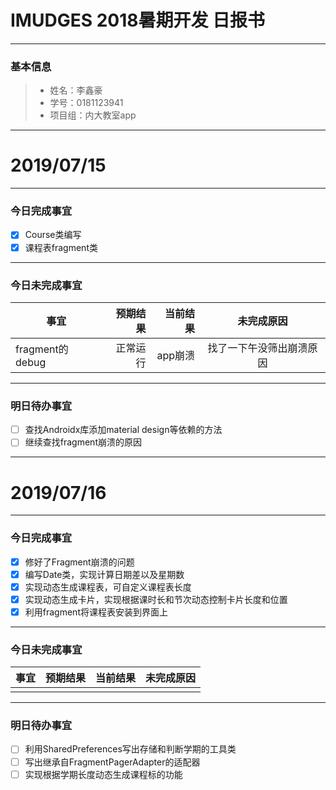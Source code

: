 # IMUDGES 2018暑期开发 日报书

------

### 基本信息

> - 姓名：李鑫豪
> - 学号：0181123941
> - 项目组：内大教室app

------

# 2019/07/15

------

### 今日完成事宜

- [x] Course类编写
- [x] 课程表fragment类

------

### 今日未完成事宜

| 事宜            | 预期结果 | 当前结果 |        未完成原因        |
| --------------- | -------: | -------: | :----------------------: |
| fragment的debug | 正常运行 |  app崩溃 | 找了一下午没筛出崩溃原因 |

------

### 明日待办事宜

- [ ] 查找Androidx库添加material design等依赖的方法
- [ ] 继续查找fragment崩溃的原因

------
# 2019/07/16

------

### 今日完成事宜

- [x] 修好了Fragment崩溃的问题
- [x] 编写Date类，实现计算日期差以及星期数
- [x] 实现动态生成课程表，可自定义课程表长度
- [x] 实现动态生成卡片，实现根据课时长和节次动态控制卡片长度和位置
- [x] 利用fragment将课程表安装到界面上

------

### 今日未完成事宜

| 事宜 | 预期结果 | 当前结果 | 未完成原因 |
| :--: | :------: | :------: | :--------: |
|      |          |          |            |

------

### 明日待办事宜

- [ ] 利用SharedPreferences写出存储和判断学期的工具类
- [ ] 写出继承自FragmentPagerAdapter的适配器
- [ ] 实现根据学期长度动态生成课程标的功能

